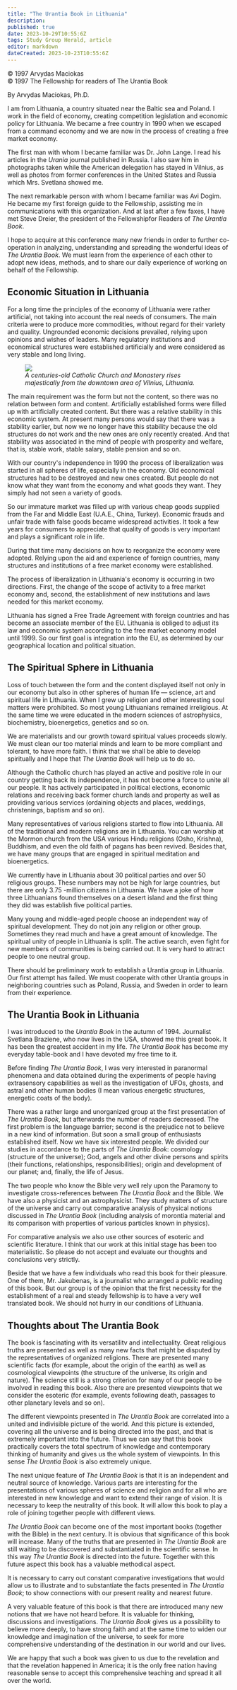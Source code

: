 ```yaml
---
title: "The Urantia Book in Lithuania"
description: 
published: true
date: 2023-10-29T10:55:6Z
tags: Study Group Herald, article
editor: markdown
dateCreated: 2023-10-23T10:55:6Z
---
```


<p class="v-card v-sheet theme--light gray lighten-3 px-2">© 1997 Arvydas Maciokas<br>© 1997 The Fellowship for readers of The Urantia Book</p>

By Arvydas Maciokas, Ph.D.

I am from Lithuania, a country situated near the Baltic sea and Poland. I work in the field of economy, creating competition legislation and economic policy for Lithuania. We became a free country in 1990 when we escaped from a command economy and we are now in the process of creating a free market economy.

The first man with whom I became familiar was Dr. John Lange. I read his articles in the _Urania_ journal published in Russia. I also saw him in photographs taken while the American delegation has stayed in Vilnius, as well as photos from former conferences in the United States and Russia which Mrs. Svetlana showed me.

The next remarkable person with whom I became familiar was Avi Dogim. He became my first foreign guide to the Fellowship, assisting me in communications with this organization. And at last after a few faxes, I have met Steve Dreier, the president of the Fellowshipfor Readers of _The Urantia Book_.

I hope to acquire at this conference many new friends in order to further co-operation in analyzing, understanding and spreading the wonderful ideas of _The Urantia Book_. We must learn from the experience of each other to adopt new ideas, methods, and to share our daily experience of working on behalf of the Fellowship.

## Economic Situation in Lithuania

For a long time the principles of the economy of Lithuania were rather artificial, not taking into account the real needs of consumers. The main criteria were to produce more commodities, without regard for their variety and quality. Ungrounded economic decisions prevailed, relying upon opinions and wishes of leaders. Many regulatory institutions and economical structures were established artificially and were considered as very stable and long living.

<figure id="Figure_1" class="image urantiapedia">
<img src="/image/article/Study_Group_Herald/Vilnius.jpg">
<figcaption><em>A centuries-old Catholic Church and Monastery rises majestically from the downtown area of Vilnius, Lithuania.</em></figcaption>
</figure>


The main requirement was the form but not the content, so there was no relation between form and content. Artificially established forms were filled up with artificially created content. But there was a relative stability in this economic system. At present many persons would say that there was a stability earlier, but now we no longer have this stability because the old structures do not work and the new ones are only recently created. And that stability was associated in the mind of people with prosperity and welfare, that is, stable work, stable salary, stable pension and so on.

With our country's independence in 1990 the process of liberalization was started in all spheres of life, especially in the economy. Old economical structures had to be destroyed and new ones created. But people do not know what they want from the economy and what goods they want. They simply had not seen a variety of goods.

So our immature market was filled up with various cheap goods supplied from the Far and Middle East (U.A.E., China, Turkey). Economic frauds and unfair trade with false goods became widespread activities. It took a few years for consumers to appreciate that quality of goods is very important and plays a significant role in life.

During that time many decisions on how to reorganize the economy were adopted. Relying upon the aid and experience of foreign countries, many structures and institutions of a free market economy were established.

The process of liberalization in Lithuania's economy is occurring in two directions. First, the change of the scope of activity to a free market economy and, second, the establishment of new institutions and laws needed for this market economy.

Lithuania has signed a Free Trade Agreement with foreign countries and has become an associate member of the EU. Lithuania is obliged to adjust its law and economic system according to the free market economy model until 1999. So our first goal is integration into the $\mathrm{EU}$, as determined by our geographical location and political situation.

## The Spiritual Sphere in Lithuania

Loss of touch between the form and the content displayed itself not only in our economy but also in other spheres of human life — science, art and spiritual life in Lithuania. When I grew up religion and other interesting soul matters were prohibited. So most young Lithuanians remained irreligious. At the same time we were educated in the modern sciences of astrophysics, biochemistry, bioenergetics, genetics and so on.

We are materialists and our growth toward spiritual values proceeds slowly. We must clean our too material minds and learn to be more compliant and tolerant, to have more faith. I think that we shall be able to develop spiritually and I hope that _The Urantia Book_ will help us to do so.

Although the Catholic church has played an active and positive role in our country getting back its independence, it has not become a force to unite all our people. It has actively participated in political elections, economic relations and receiving back former church lands and property as well as providing various services (ordaining objects and places, weddings, christenings, baptism and so on).

Many representatives of various religions started to flow into Lithuania. All of the traditional and modern religions are in Lithuania. You can worship at the Mormon church from the USA various Hindu religions (Osho, Krishna), Buddhism, and even the old faith of pagans has been revived. Besides that, we have many groups that are engaged in spiritual meditation and bioenergetics.

We currently have in Lithuania about 30 political parties and over 50 religious groups. These numbers may not be high for large countries, but there are only 3.75 -million citizens in Lithuania. We have a joke of how three Lithuanians found themselves on a desert island and the first thing they did was establish five political parties.

Many young and middle-aged people choose an independent way of spiritual development. They do not join any religion or other group. Sometimes they read much and have a great amount of knowledge. The spiritual unity of people in Lithuania is split. The active search, even fight for new members of communities is being carried out. It is very hard to attract people to one neutral group.

There should be preliminary work to establish a Urantia group in Lithuania. Our first attempt has failed. We must cooperate with other Urantia groups in neighboring countries such as Poland, Russia, and Sweden in order to learn from their experience.

## The Urantia Book in Lithuania

I was introduced to the _Urantia Book_ in the autumn of 1994. Journalist Svetlana Braziene, who now lives in the USA, showed me this great book. It has been the greatest accident in my life. _The Urantia Book_ has become my everyday table-book and I have devoted my free time to it.

Before finding _The Urantia Book_, I was very interested in paranormal phenomena and data obtained during the experiments of people having extrasensory capabilities as well as the investigation of UFOs, ghosts, and astral and other human bodies (I mean various energetic structures, energetic coats of the body).

There was a rather large and unorganized group at the first presentation of _The Urantia Book_, but afterwards the number of readers decreased. The first problem is the language barrier; second is the prejudice not to believe in a new kind of information. But soon a small group of enthusiasts established itself. Now we have six interested people. We divided our studies in accordance to the parts of _The Urantia Book_: cosmology (structure of the universe); God, angels and other divine persons and spirits (their functions, relationships, responsibilities); origin and development of our planet; and, finally, the life of Jesus.

The two people who know the Bible very well rely upon the Paramony to investigate cross-references between _The Urantia Book_ and the Bible. We have also a physicist and an astrophysicist. They study matters of structure of the universe and carry out comparative analysis of physical notions discussed in _The Urantia Book_ (including analysis of morontia material and its comparison with properties of various particles known in physics).

For comparative analysis we also use other sources of esoteric and scientific literature. I think that our work at this initial stage has been too materialistic. So please do not accept and evaluate our thoughts and conclusions very strictly.

Beside that we have a few individuals who read this book for their pleasure. One of them, Mr. Jakubenas, is a journalist who arranged a public reading of this book. But our group is of the opinion that the first necessity for the establishment of a real and steady fellowship is to have a very well translated book. We should not hurry in our conditions of Lithuania.

## Thoughts about The Urantia Book

The book is fascinating with its versatilitv and intellectuality. Great religious truths are presented as well as many new facts that might be disputed by the representatives of organized religions. There are presented many scientific facts (for example, about the origin of the earth) as well as cosmological viewpoints (the structure of the universe, its origin and nature). The science still is a strong criterion for many of our people to be involved in reading this book. Also there are presented viewpoints that we consider the esoteric (for example, events following death, passages to other planetary levels and so on).

The different viewpoints presented in _The Urantia Book_ are correlated into a united and indivisible picture of the world. And this picture is extended, covering all the universe and is being directed into the past, and that is extremely important into the future. Thus we can say that this book practically covers the total spectrum of knowledge and contemporary thinking of humanity and gives us the whole system of viewpoints. In this sense _The Urantia Book_ is also extremely unique.

The next unique feature of _The Urantia Book_ is that it is an independent and neutral source of knowledge. Various parts are interesting for the presentations of various spheres of science and religion and for all who are interested in new knowledge and want to extend their range of vision. It is necessary to keep the neutrality of this book. It will allow this book to play a role of joining together people with different views.

_The Urantia Book_ can become one of the most important books (together with the Bible) in the next century. It is obvious that significance of this book will increase. Many of the truths that are presented in _The Urantia Book_ are still waiting to be discovered and substantiated in the scientific sense. In this way _The Urantia Book_ is directed into the future. Together with this future aspect this book has a valuable methodical aspect.

It is necessary to carry out constant comparative investigations that would allow us to illustrate and to substantiate the facts presented in _The Urantia Book_; to show connections with our present reality and nearest future.

A very valuable feature of this book is that there are introduced many new notions that we have not heard before. It is valuable for thinking, discussions and investigations. _The Urantia Book_ gives us a possibility to believe more deeply, to have strong faith and at the same time to widen our knowledge and imagination of the universe, to seek for more comprehensive understanding of the destination in our world and our lives.

We are happy that such a book was given to us due to the revelation and that the revelation happened in America; it is the only free nation having reasonable sense to accept this comprehensive teaching and spread it all over the world.